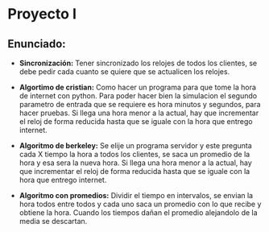 # Proyecto I

## Enunciado:

* __Sincronización:__ Tener sincronizado los relojes de todos los clientes, se debe pedir cada cuanto se quiere que se actualicen los relojes.

* __Algortimo de cristian:__ Como hacer un programa para que tome la hora de internet con python. Para poder hacer bien la simulacion el segundo parametro de entrada que se requiere es hora minutos y segundos, para hacer pruebas.
Si llega una hora menor a la actual, hay que incrementar el reloj de forma reducida hasta que se iguale con la hora que entrego internet.

* __Algoritmo de berkeley:__ Se elije un programa servidor y este pregunta cada X tiempo la hora a todos los clientes, se saca un promedio de la hora y esa sera la nueva hora.
Si llega una hora menor a la actual, hay que incrementar el reloj de forma reducida hasta que se iguale con la hora que entrego internet.

* __Algoritmo con promedios:__ Dividir el tiempo en intervalos, se envian la hora todos entre todos y cada uno saca un promedio con lo que recibe y obtiene la hora. Cuando los tiempos dañan el promedio alejandolo de la media se descartan.
